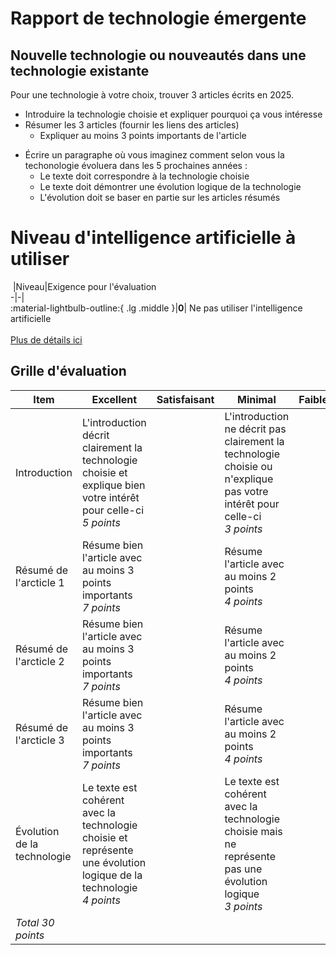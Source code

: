 # Rapport de technologie émergente

## Nouvelle technologie ou nouveautés dans une technologie existante

Pour une technologie à votre choix, trouver 3 articles écrits en 2025.

- Introduire la technologie choisie et expliquer pourquoi ça vous intéresse
- Résumer les 3 articles (fournir les liens des articles)
    - Expliquer au moins 3 points importants de l'article
* Écrire un paragraphe où vous imaginez comment selon vous la techonologie évoluera dans les 5 prochaines années :
    - Le texte doit correspondre à la technologie choisie
    - Le texte doit démontrer une évolution logique de la technologie
    - L'évolution doit se baser en partie sur les articles résumés

# Niveau d'intelligence artificielle à utiliser  

&nbsp;|Niveau|Exigence pour l'évaluation  
-|-|  
:material-lightbulb-outline:{ .lg .middle }|**0**|  Ne pas utiliser l'intelligence artificielle<br/><br/>[Plus de détails ici](https://techinfo.profinfo.ca/niveaux-ia/)


## Grille d'évaluation

| Item                          | Excellent                                                                                                               | Satisfaisant                                                            | Minimal                                                                                                                      | Faible                                                                 | Insuffisant                                                                                                                 |
| ----------------------------- | ----------------------------------------------------------------------------------------------------------------------- | ----------------------------------------------------------------------- | ---------------------------------------------------------------------------------------------------------------------------- | ---------------------------------------------------------------------- | --------------------------------------------------------------------------------------------------------------------------- |
| Introduction                  | L'introduction décrit clairement la technologie choisie et explique bien votre intérêt pour celle-ci </br>_5 points_    |                                                                         | L'introduction ne décrit pas clairement la technologie choisie ou n'explique pas votre intérêt pour celle-ci </br>_3 points_ |                                                                        | L'introduction ne décrit pas clairement la technologie choisie et n'explique pas votre intérêt pour celle-ci </br>_0 point_ |
| Résumé de l'arcticle 1                | Résume bien l'article avec au moins 3 points importants </br>_7 points_                                                         |                                                                         |     Résume l'article avec au moins 2 points </br>_4 points_    | | Ne résume pas bien l'article </br>_0 point_                                                          |
| Résumé de l'arcticle 2                | Résume bien l'article avec au moins 3 points importants </br>_7 points_                                                         |                                                                         |     Résume l'article avec au moins 2 points </br>_4 points_    | | Ne résume pas bien l'article </br>_0 point_                                                          |
| Résumé de l'arcticle 3                | Résume bien l'article avec au moins 3 points importants </br>_7 points_                                                         |                                                                         |     Résume l'article avec au moins 2 points </br>_4 points_    | | Ne résume pas bien l'article </br>_0 point_                                                          |
| Évolution de la technologie   | Le texte est cohérent avec la technologie choisie et représente une évolution logique de la technologie </br>_4 points_ |      | Le texte est cohérent avec la technologie choisie mais ne représente pas une évolution logique </br>_3 points_                                                                  |  | Le texte n'es pas cohérent avec la technologie choisie </br>_0 point_                                                     |
| _Total 30 points_             |                                                                                                                         |                                                                         |                                                                                                                              |                                                                        |
